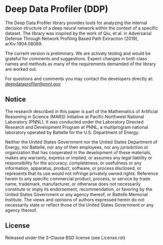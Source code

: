 Deep Data Profiler (DDP)
========================

The Deep Data Profiler library provides tools for analyzing the internal decision structure of a deep neural network within the
context of a specific dataset. The library was inspired by the work of Qiu, et al. in Adversarial Defense Through
Network Profiling Based Path Extraction (2019), arXiv:1904.08089.
  

The current version is preliminary. We are actively testing and would be grateful 
for comments and suggestions.  Expect changes in both class names and methods as 
many of the requirements demanded of the library are worked out. 

For questions and comments you may contact the developers directly at:   
    deepdataprofiler@pnnl.gov

Notice
------
The research described in this paper is part of the Mathematics of Artificial Reasoning in Science (MARS) Initiative at Pacific Northwest National Laboratory (PNNL).  It was conducted under the Laboratory Directed Research and Development Program at PNNL, a multiprogram national laboratory operated by Battelle for the U.S. Department of Energy.
  
Neither the United States Government nor the United States Department of Energy, nor Battelle, nor any of their employees, nor any jurisdiction or organization that has cooperated in the development of these materials, makes any warranty, express or implied, or assumes any legal liability or responsibility for the accuracy, completeness, or usefulness or any information, apparatus, product, software, or process disclosed, or represents that its use would not infringe privately owned rights.
Reference herein to any specific commercial product, process, or service by trade name, trademark, manufacturer, or otherwise does not necessarily constitute or imply its endorsement, recommendation, or favoring by the United States Government or any agency thereof, or Battelle Memorial Institute. The views and opinions of authors expressed herein do not necessarily state or reflect those of the United States Government or any agency thereof.

License
-------

Released under the 3-Clause BSD license (see License.rst)


